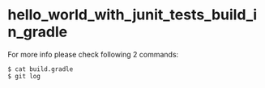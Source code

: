 hello_world_with_junit_tests_build_in_gradle
============================================

For more info please check following 2 commands:

```shell
$ cat build.gradle
$ git log
```
